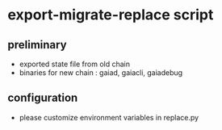 # export-migrate-replace script

## preliminary

- exported state file from old chain
- binaries for new chain : gaiad, gaiacli, gaiadebug

## configuration

- please customize environment variables in replace.py
